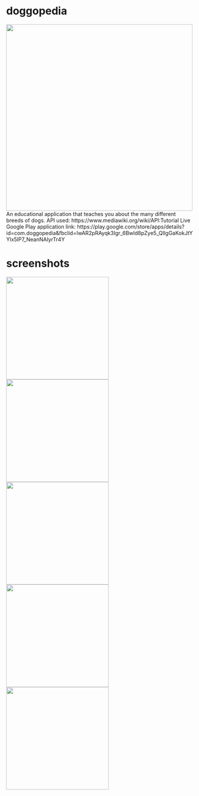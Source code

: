 # doggopedia

<img src="../master/screenshots/feature.png" width="500">
An educational application that teaches you about the many different breeds of dogs.
API used: https://www.mediawiki.org/wiki/API:Tutorial
Live Google Play application link: https://play.google.com/store/apps/details?id=com.doggopedia&fbclid=IwAR2pRAyqk3Igr_6Bwld8pZye5_QlIgGaKokJtYYlx5lP7_NeanNAIyrTr4Y

# screenshots

<p float="left">
  <img src="../master/screenshots/home_screen.png" width="275">
  <img src="../master/screenshots/main_screen.png" width="275">
  <img src="../master/screenshots/choose_a_dog.png" width="275">
  <img src="../master/screenshots/dog_detail_screen.png" width="275">
  <img src="../master/screenshots/dog_detail_screen2.png" width="275">
</p>